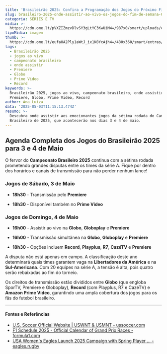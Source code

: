 ```yaml
---
title: 'Brasileirão 2025: Confira a Programação dos Jogos do Próximo Fim de Semana'
slug: brasileiro-2025-onde-assistir-ao-vivo-os-jogos-do-fim-de-semana-03-e-0405
categoria: SÉRIES E TV
midia: >-
  https://cdn.ome.lt/pVXZIZmzvDlvSY3gLtYC3KwUiM4=/987x0/smart/uploads/conteudo/fotos/gustavo-gomez-onde-assistir-brasileiro.jpg
tipoMidia: imagem
thumb: >-
  https://cdn.ome.lt/eufaHA2Ply1aWtJ_ix1K0YcAjh4=/480x360/smart/extras/conteudos/gustavo-gomez-onde-assistir-brasileiro-peq.jpg
tags:
  - Brasileirão 2025
  - jogos ao vivo
  - campeonato brasileiro
  - onde assistir
  - Premiere
  - Globo
  - Prime Video
  - Record
keywords: >-
  Brasileirão 2025, jogos ao vivo, campeonato brasileiro, onde assistir,
  Premiere, Globo, Prime Video, Record
author: Ana Luiza
data: '2025-05-03T11:15:13.474Z'
resumo: >-
  Descubra onde assistir aos emocionantes jogos da sétima rodada do Campeonato
  Brasileiro de 2025, que acontecerão nos dias 3 e 4 de maio.
---
```




## Agenda Completa dos Jogos do Brasileirão 2025 para 3 e 4 de Maio

O fervor do **Campeonato Brasileiro 2025** continua com a sétima rodada prometendo grandes disputas entre os times da série A. Fique por dentro dos horários e canais de transmissão para não perder nenhum lance!

### Jogos de Sábado, 3 de Maio

- **18h30** - Transmissão pelo **Premiere**

- **18h30** - Disponível também no **Prime Video**

### Jogos de Domingo, 4 de Maio

- **16h00** - Assistir ao vivo na **Globo**, **Globoplay** e **Premiere**

- **16h00** - Transmissão simultânea na **Globo**, **Globoplay** e **Premiere**

- **18h30** - Opções incluem **Record**, **Playplus**, **R7**, **CazéTV** e **Premiere**

A disputa não está apenas em campo. A classificação deste ano determinará quais times garantem vaga na **Libertadores da América** e na **Sul-Americana**. Com 20 equipes na série A, a tensão é alta, pois quatro serão rebaixadas ao fim do torneio. 

Os direitos de transmissão estão divididos entre **Globo** (que engloba SporTV, Premiere e Globoplay), **Record** (com Playplus, R7 e CazéTV) e **Amazon Prime Video**, garantindo uma ampla cobertura dos jogos para os fãs do futebol brasileiro.

---

#### Fontes e Referências

- [U.S. Soccer Official Website | USWNT & USMNT - ussoccer.com](http://www.ussoccer.com/)
- [F1 Schedule 2025 - Official Calendar of Grand Prix Races - formula1.com](https://www.formula1.com/en/racing/2025)
- [USA Women's Eagles Launch 2025 Campaign with Spring Player ... - eagles.rugby](https://eagles.rugby/news/usa-womens-eagles-launch-2025-campaign-with-spring-player-pool-selections-2025325)
